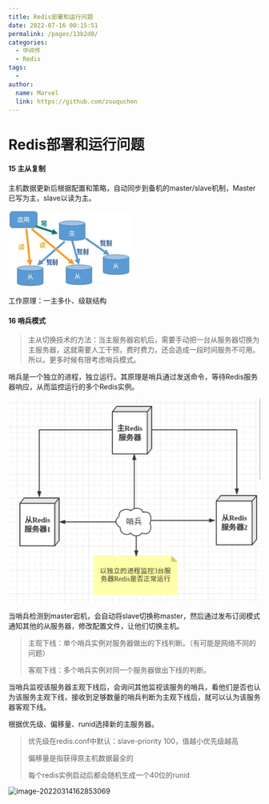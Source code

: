```yaml
---
title: Redis部署和运行问题
date: 2022-07-16 00:15:51
permalink: /pages/13b2d8/
categories:
  - 中间件
  - Redis
tags:
  - 
author: 
  name: Marvel
  link: https://github.com/zouquchen
---
```

# Redis部署和运行问题

#### 15 主从复制

主机数据更新后根据配置和策略，自动同步到备机的master/slave机制，Master已写为主，slave以读为主。

<img src="https://raw.githubusercontent.com/zouquchen/Images/main/imgs/image-20220314160126241.png" alt="image-20220314160126241" style="zoom:50%;" />

工作原理：一主多仆、级联结构



#### 16 哨兵模式

> 主从切换技术的方法：当主服务器宕机后，需要手动把一台从服务器切换为主服务器，这就需要人工干预，费时费力，还会造成一段时间服务不可用。所以，更多时候有限考虑哨兵模式。

哨兵是一个独立的进程，独立运行。其原理是哨兵通过发送命令，等待Redis服务器响应，从而监控运行的多个Redis实例。

![img](https://raw.githubusercontent.com/zouquchen/Images/main/imgs/webp.webp)

当哨兵检测到master宕机，会自动将slave切换称master，然后通过发布订阅模式通知其他的从服务器，修改配置文件，让他们切换主机。

> 主观下线：单个哨兵实例对服务器做出的下线判断。（有可能是网络不同的问题）
>
> 客观下线：多个哨兵实例对同一个服务器做出下线的判断。

当哨兵监视该服务器主观下线后，会询问其他监视该服务的哨兵，看他们是否也认为该服务主观下线，接收到足够数量的哨兵判断为主观下线后，就可以认为该服务器客观下线。

根据优先级、偏移量、runid选择新的主服务器。

> 优先级在redis.conf中默认：slave-priority 100，值越小优先级越高
>
> 偏移量是指获得原主机数据最全的
>
> 每个redis实例启动后都会随机生成一个40位的runid

![image-20220314162853069](E:\java\八股\7-redis.assets\image-20220314162853069.png)

